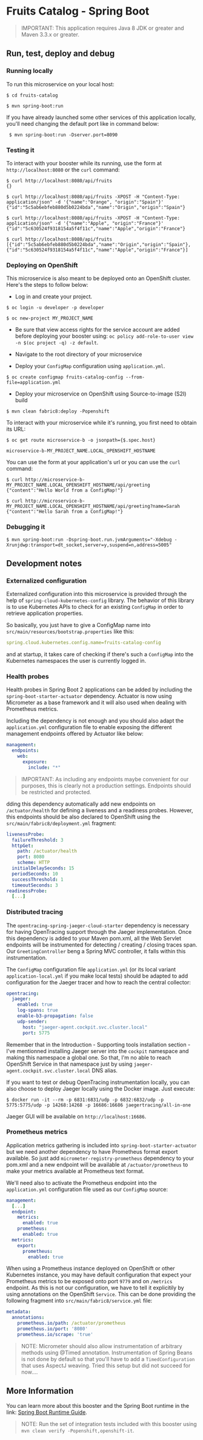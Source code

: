 # Fruits Catalog - Spring Boot

> IMPORTANT: This application requires Java 8 JDK or greater and Maven 3.3.x or greater.


## Run, test, deploy and debug

### Running locally

To run this microservice on your local host:

```
$ cd fruits-catalog

$ mvn spring-boot:run
```

If you have already launched some other services of this application locally, you'll need changing the default port like in command below:

```
 $ mvn spring-boot:run -Dserver.port=8090
```

### Testing it

To interact with your booster while its running, use the form at `http://localhost:8080` or the `curl` command:

```
$ curl http://localhost:8080/api/fruits
{}

$ curl http://localhost:8080/api/fruits -XPOST -H "Content-Type: application/json" -d '{"name":"Orange", "origin":"Spain"}'
{"id":"5c5ab6ebfeb880d5b0224bda","name":"Origin","origin":"Spain"}

$ curl http://localhost:8080/api/fruits -XPOST -H "Content-Type: application/json" -d '{"name":"Apple", "origin":"France"}'
{"id":"5c630524f9318154a5f4f11c","name":"Apple","origin":"France"}

$ curl http://localhost:8080/api/fruits
[{"id":"5c5ab6ebfeb880d5b0224bda","name":"Origin","origin":"Spain"},{"id":"5c630524f9318154a5f4f11c","name":"Apple","origin":"France"}]
```

### Deploying on OpenShift

This microservice is also meant to be deployed onto an OpenShift cluster. Here's the steps to follow below:

* Log in and create your project.

```
$ oc login -u developer -p developer

$ oc new-project MY_PROJECT_NAME
```

* Be sure that view access rights for the service account are added before deploying your booster using: `oc policy add-role-to-user view -n $(oc project -q) -z default`.

* Navigate to the root directory of your microservice

* Deploy your `ConfigMap` configuration using `application.yml`.

```
$ oc create configmap fruits-catalog-config --from-file=application.yml
```

* Deploy your microservice on OpenShift using Source-to-image (S2I) build

```
$ mvn clean fabric8:deploy -Popenshift
```

To interact with your microservice while it's running, you first need to obtain its URL:

```
$ oc get route microservice-b -o jsonpath={$.spec.host}

microservice-b-MY_PROJECT_NAME.LOCAL_OPENSHIFT_HOSTNAME
```

You can use the form at your application's url or you can use the `curl` command:

```
$ curl http://microservice-b-MY_PROJECT_NAME.LOCAL_OPENSHIFT_HOSTNAME/api/greeting
{"content":"Hello World from a ConfigMap!"}

$ curl http://microservice-b-MY_PROJECT_NAME.LOCAL_OPENSHIFT_HOSTNAME/api/greeting?name=Sarah
{"content":"Hello Sarah from a ConfigMap!"}
```

### Debugging it

```
$ mvn spring-boot:run -Dspring-boot.run.jvmArguments="-Xdebug -Xrunjdwp:transport=dt_socket,server=y,suspend=n,address=5005"
```

## Development notes

### Externalized configuration

Externalized configuration into this microservice is provided through the help of `spring-cloud-kubernetes-config` library. The behavior of this library is to use Kubernetes APIs to check for an existing `ConfigMap` in order to retrieve application properties.

So basically, you just have to give a ConfigMap name into `src/main/resources/bootstrap.properties` like this:

```yaml
spring.cloud.kubernetes.config.name=fruits-catalog-config
```

and at startup, it takes care of checking if there's such a `ConfigMap` into the Kubernetes namespaces the user is currently logged in.

### Health probes

Health probes in Spring Boot 2 applications can be added by including the `spring-boot-starter-actuator` dependency. Actuator is now using Micrometer as a base framework and it will also used when dealing with Prometheus metrics.

Including the dependency is not enough and you should also adapt the `application.yml` configuration file to enable exposing the different management endpoints offered by Actuator like below:

```yaml
management:
  endpoints:
    web:
      exposure:
        include: "*"
```

> IMPORTANT: As including any endpoints maybe convenient for our purposes, this is clearly not a production settings. Endpoints should be restricted and protected.

dding this dependency automatically add new endpoints on `/actuator/health` for defining a liveness and a readiness probes. However, this endpoints should be also declared to OpenShift using the `src/main/fabric8/deployment.yml` fragment:

```yaml
livenessProbe:
  failureThreshold: 3
  httpGet:
    path: /actuator/health
    port: 8080
    scheme: HTTP
  initialDelaySeconds: 15
  periodSeconds: 10
  successThreshold: 1
  timeoutSeconds: 3
readinessProbe:
  [...]
```

### Distributed tracing

The `opentracing-spring-jaeger-cloud-starter` dependency is necessary for having OpenTracing support through the Jaeger implementation. Once this dependency is added to your Maven pom.xml, all the Web Servlet endpoints will be instrumented for detecting / creating / closing traces span. Our `GreetingController` beng a Spring MVC controller, it falls within this instrumentation.

The `ConfigMap` configuration file `application.yml` (or its local variant `application-local.yml` if you make local tests) should be adapted to add configuration for the Jaeger tracer and how to reach the central collector:

```yaml
opentracing:
  jaeger:
    enabled: true
    log-spans: true
    enable-b3-propagation: false
    udp-sender:
      host: "jaeger-agent.cockpit.svc.cluster.local"
      port: 5775
```

Remember that in the Introduction - Supporting tools installation section - I've mentionned installing Jaeger server into the `cockpit` namespace and making this namespace a global one. So that, I'm no able to reach OpenShift Service in that namespace just by using `jaeger-agent.cockpit.svc.cluster.local` DNS alias.

If you want to test or debug OpenTracing instrumentation locally, you can also choose to deploy Jaeger locally using the Docker image. Just execute:

```
$ docker run -it --rm -p 6831:6831/udp -p 6832:6832/udp -p 5775:5775/udp -p 14268:14268 -p 16686:16686 jaegertracing/all-in-one
```

Jaeger GUI will be available on `http://localhost:16686`.

### Prometheus metrics

Application metrics gathering is included into `spring-boot-starter-actuator` but we need another dependency to have Prometheus format export available. So just add `micrometer-registry-prometheus` dependency to your pom.xml and a new endpoint will be available at `/actuator/prometheus` to make your metrics available at Prometheus text format.

We'll need also to activate the Prometheus endpoint into the `application.yml` configuration file used as our `ConfigMap` source:

```yaml
management:
  [...]
  endpoint:
    metrics:
      enabled: true
    prometheus:
      enabled: true
  metrics:
    export:
      prometheus:
        enabled: true
```

When using a Prometheus instance deployed on OpenShift or other Kubernetes instance, you may have default configuration that expect your Prometheus metrics to be exposed onto port `9779` and on `/metrics` endpoint. As this is not our configuration, we have to tell it explicitily by using annotations on the OpenShift `Service`. This can be done providing the following fragment into `src/main/fabric8/service.yml` file:

```yaml
metadata:
  annotations:
    prometheus.io/path: /actuator/prometheus
    prometheus.io/port: '8080'
    prometheus.io/scrape: 'true'
```

> NOTE: Micrometer should also allow instrumentation of arbitrary methods using @Timed annotation. Instrumentation of Spring Beans is not done by default so that you'll have to add a `TimedConfiguration` that uses AspectJ weaving. Tried this setup but did not succeed for now....


## More Information

You can learn more about this booster and the Spring Boot runtime in the link: [Spring Boot Runtime Guide](http://launcher.fabric8.io/docs/spring-boot-runtime.html).

> NOTE: Run the set of integration tests included with this booster using `mvn clean verify -Popenshift,openshift-it`.
